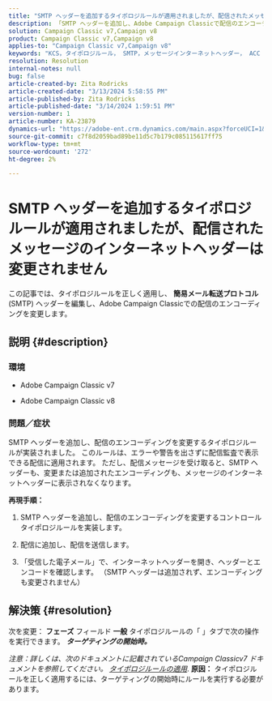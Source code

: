 ```yaml
---
title: "SMTP ヘッダーを追加するタイポロジルールが適用されましたが、配信されたメッセージのインターネットヘッダーは変更されません"
description: 「SMTP ヘッダーを追加し、Adobe Campaign Classicで配信のエンコーディングを変更するタイポロジルールを適用する方法を説明します。」
solution: Campaign Classic v7,Campaign v8
product: Campaign Classic v7,Campaign v8
applies-to: "Campaign Classic v7,Campaign v8"
keywords: "KCS，タイポロジルール， SMTP，メッセージインターネットヘッダー， ACC v7, ACC v8"
resolution: Resolution
internal-notes: null
bug: false
article-created-by: Zita Rodricks
article-created-date: "3/13/2024 5:58:55 PM"
article-published-by: Zita Rodricks
article-published-date: "3/14/2024 1:59:51 PM"
version-number: 1
article-number: KA-23879
dynamics-url: "https://adobe-ent.crm.dynamics.com/main.aspx?forceUCI=1&pagetype=entityrecord&etn=knowledgearticle&id=23ed1757-63e1-ee11-904c-0022480a227c"
source-git-commit: c7f8d2059bad89be11d5c7b179c085115617ff75
workflow-type: tm+mt
source-wordcount: '272'
ht-degree: 2%

---
```


# SMTP ヘッダーを追加するタイポロジルールが適用されましたが、配信されたメッセージのインターネットヘッダーは変更されません


この記事では、タイポロジルールを正しく適用し、 <b>簡易メール転送プロトコル</b> (SMTP) ヘッダーを編集し、Adobe Campaign Classicでの配信のエンコーディングを変更します。

## 説明 {#description}


### <b>環境</b>

- Adobe Campaign Classic v7


- Adobe Campaign Classic v8




### <b>問題／症状</b>

SMTP ヘッダーを追加し、配信のエンコーディングを変更するタイポロジルールが実装されました。 このルールは、エラーや警告を出さずに配信監査で表示できる配信に適用されます。 ただし、配信メッセージを受け取ると、SMTP ヘッダーも、変更または追加されたエンコーディングも、メッセージのインターネットヘッダーに表示されなくなります。

<b>再現手順：</b>

1. SMTP ヘッダーを追加し、配信のエンコーディングを変更するコントロールタイポロジルールを実装します。


2. 配信に追加し、配信を送信します。


3. 「受信した電子メール」で、インターネットヘッダーを開き、ヘッダーとエンコードを確認します。 （SMTP ヘッダーは追加されず、エンコーディングも変更されません）



## 解決策 {#resolution}


次を変更： <b>フェーズ</b> フィールド <b>一般</b> タイポロジルールの「 」タブで次の操作を実行できます。 <b>*ターゲティングの開始時。</b>*

*注意：詳しくは、次のドキュメントに記載されているCampaign Classicv7 ドキュメントを参照してください。 [タイポロジルールの適用](https://experienceleague.adobe.com/docs/campaign-classic/using/orchestrating-campaigns/campaign-optimization/control-rules.html)*.
<b>原因：</b>
タイポロジルールを正しく適用するには、ターゲティングの開始時にルールを実行する必要があります。
